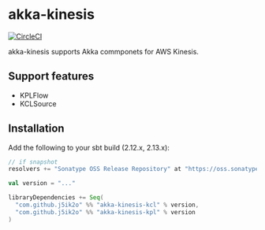 # akka-kinesis

[![CircleCI](https://circleci.com/gh/j5ik2o/akka-kinesis/tree/master.svg?style=shield&circle-token=b2210c20c89219189c74380cc433a075d98cb1c9)](https://circleci.com/gh/j5ik2o/akka-kinesis/tree/master)

akka-kinesis supports Akka commponets for AWS Kinesis.

## Support features

- KPLFlow
- KCLSource

## Installation

Add the following to your sbt build (2.12.x, 2.13.x):

```scala
// if snapshot
resolvers += "Sonatype OSS Release Repository" at "https://oss.sonatype.org/content/repositories/releases/"

val version = "..."

libraryDependencies += Seq(
  "com.github.j5ik2o" %% "akka-kinesis-kcl" % version,
  "com.github.j5ik2o" %% "akka-kinesis-kpl" % version
)
```
